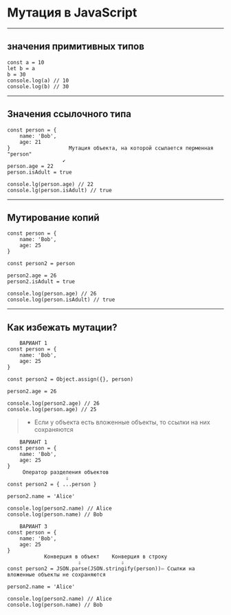 # Мутация в JavaScript
***
## значения примитивных типов
```
const a = 10
let b = a
b = 30
console.log(a) // 10
console.log(b) // 30
```
***
## Значения ссылочного типа
```
const person = {
    name: 'Bob',
    age: 21
}                   Мутация объекта, на которой ссылается перменная "person"
                  ↙  
person.age = 22
person.isAdult = true

console.lg(person.age) // 22
console.lg(person.isAdult) // true
```
***
## Мутирование копий
```
const person = {
    name: 'Bob',
    age: 25
}
                       
const person2 = person

person2.age = 26
person2.isAdult = true

console.log(person.age) // 26
console.log(person.isAdult) // true
```
***
## Как избежать мутации?
```
    ВАРИАНТ 1
const person = {                           
    name: 'Bob',
    age: 25
}

const person2 = Object.assign({}, person)

person2.age = 26

console.log(person2.age) // 26
console.log(person.age) // 25
```
> * Если у объекта есть вложенные объекты, то ссылки на них сохраняются
```
    ВАРИАНТ 1
const person = {
    name: 'Bob',
    age: 25
}
     Оператор разделения объектов
                   ⇩
const person2 = { ...person }

person2.name = 'Alice'

console.log(person2.name) // Alice
console.log(person.name) // Bob
```
```
    ВАРИАНТ 3
const person = {
    name: 'Bob',
    age: 25
}
            Конверция в объект    Конверция в строку
                       ⇩             ⇩
const person2 = JSON.parse(JSON.stringify(person))⇦ Ссылки на вложенные объекты не сохраняются

person2.name = 'Alice'

console.log(person2.name) // Alice
console.log(person.name) // Bob
```






































































